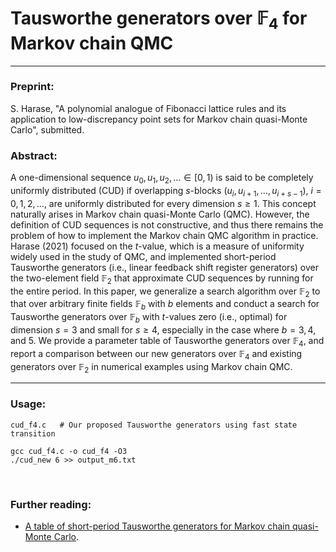 # Tausworthe generators over $\mathbb{F}_4$ for Markov chain QMC

<hr>

### Preprint:

S. Harase, "A polynomial analogue of Fibonacci lattice rules and its application to low-discrepancy point sets for Markov chain quasi-Monte Carlo", submitted.


### Abstract:
A one-dimensional sequence $u_0, u_1, u_2, \ldots \in [0, 1)$ is said to be completely uniformly distributed (CUD) if overlapping $s$-blocks $(u_i, u_{i+1}, \ldots , u_{i+s-1})$, $i = 0, 1, 2, \ldots$, are uniformly distributed for every dimension $s \geq 1$. 
This concept naturally arises in Markov chain quasi-Monte Carlo (QMC). 
However, the definition of CUD sequences is not constructive, and 
thus there remains the problem of how to implement the Markov chain QMC algorithm in practice. 
Harase (2021) focused on the $t$-value, which is a measure of 
uniformity widely used in the study of QMC, and implemented 
short-period Tausworthe generators (i.e., linear feedback shift register generators) 
over the two-element field $\mathbb{F}_2$ 
that approximate CUD sequences by running for the entire period. 
In this paper, we generalize a search algorithm over 
$\mathbb{F}_2$ to that over arbitrary finite fields $\mathbb{F}_b$ with $b$ elements 
and conduct a search for Tausworthe generators over $\mathbb{F}_b$ 
with $t$-values zero (i.e., optimal) for dimension $s = 3$ and small for $s \geq 4$, 
especially in the case where $b = 3, 4$, and $5$. 
We provide a parameter table of Tausworthe generators over $\mathbb{F}_4$, 
and report a comparison between our new generators over $\mathbb{F}_4$ 
and existing generators over $\mathbb{F}_2$ 
in numerical examples using Markov chain QMC.

<hr>

### Usage:

```
cud_f4.c   # Our proposed Tausworthe generators using fast state transition

gcc cud_f4.c -o cud_f4 -O3
./cud_new 6 >> output_m6.txt
```
<br>

### Further reading:
- <a href = "https://github.com/sharase/cud">A table of short-period Tausworthe generators for Markov chain quasi-Monte Carlo</a>.